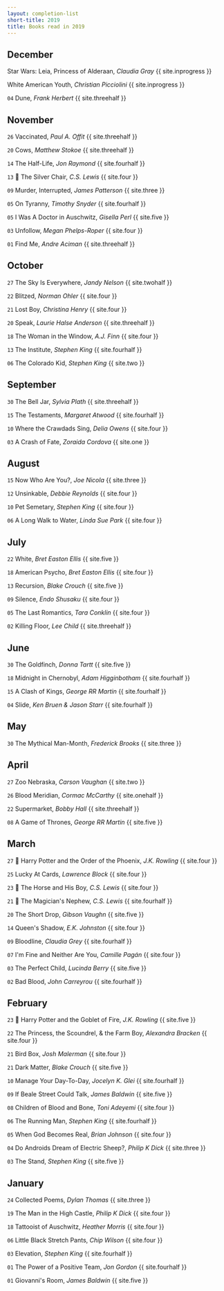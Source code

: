 ```yaml
---
layout: completion-list
short-title: 2019
title: Books read in 2019
---
```

## December
Star Wars: Leia, Princess of Alderaan, _Claudia Gray_ {{ site.inprogress }}

White American Youth, _Christian Picciolini_ {{ site.inprogress }}

`04` Dune, _Frank Herbert_ {{ site.threehalf }}

## November
`26` Vaccinated, _Paul A. Offit_ {{ site.threehalf }}

`20` Cows, _Matthew Stokoe_ {{ site.threehalf }}

`14` The Half-Life, _Jon Raymond_ {{ site.fourhalf }}

`13` 🔁 The Silver Chair, _C.S. Lewis_ {{ site.four }}

`09` Murder, Interrupted, _James Patterson_ {{ site.three }}

`05` On Tyranny, _Timothy Snyder_ {{ site.fourhalf }}

`05` I Was A Doctor in Auschwitz, _Gisella Perl_ {{ site.five }}

`03` Unfollow, _Megan Phelps-Roper_ {{ site.four }}

`01` Find Me, _Andre Aciman_ {{ site.threehalf }}

## October
`27` The Sky Is Everywhere, _Jandy Nelson_ {{ site.twohalf }}

`22` Blitzed, _Norman Ohler_ {{ site.four }}

`21` Lost Boy, _Christina Henry_ {{ site.four }}

`20` Speak, _Laurie Halse Anderson_ {{ site.threehalf }}

`18` The Woman in the Window,  _A.J. Finn_ {{ site.four }}

`13` The Institute, _Stephen King_ {{ site.fourhalf }}

`06` The Colorado Kid, _Stephen King_ {{ site.two }}

## September
`30` The Bell Jar, _Sylvia Plath_ {{ site.threehalf }}

`15` The Testaments, _Margaret Atwood_ {{ site.fourhalf }}

`10` Where the Crawdads Sing, _Delia Owens_ {{ site.four }}

`03` A Crash of Fate, _Zoraida Cordova_ {{ site.one }}

## August
`15` Now Who Are You?, _Joe Nicola_ {{ site.three }}

`12` Unsinkable, _Debbie Reynolds_ {{ site.four }}

`10` Pet Semetary, _Stephen King_ {{ site.four }}

`06` A Long Walk to Water, _Linda Sue Park_ {{ site.four }}

## July
`22` White, _Bret Easton Ellis_ {{ site.five }}

`18` American Psycho, _Bret Easton Ellis_ {{ site.four }}

`13` Recursion, _Blake Crouch_ {{ site.five }}

`09` Silence, _Endo Shusaku_ {{ site.four }}

`05` The Last Romantics, _Tara Conklin_ {{ site.four }}

`02` Killing Floor, _Lee Child_ {{ site.threehalf }}

## June
`30` The Goldfinch, _Donna Tartt_ {{ site.five }}

`18` Midnight in Chernobyl, _Adam Higginbotham_ {{ site.fourhalf }}

`15` A Clash of Kings, _George RR Martin_ {{ site.fourhalf }}

`04` Slide, _Ken Bruen & Jason Starr_ {{ site.fourhalf }}

## May
`30` The Mythical Man-Month, _Frederick Brooks_ {{ site.three }}

## April
`27` Zoo Nebraska, _Carson Vaughan_ {{ site.two }}

`26` Blood Meridian, _Cormac McCarthy_ {{ site.onehalf }}

`22` Supermarket, _Bobby Hall_ {{ site.threehalf }}

`08` A Game of Thrones, _George RR Martin_ {{ site.five }}

## March
`27` 🔁 Harry Potter and the Order of the Phoenix, _J.K. Rowling_ {{ site.four }}

`25` Lucky At Cards, _Lawrence Block_ {{ site.four }}

`23` 🔁 The Horse and His Boy, _C.S. Lewis_ {{ site.four }}

`21` 🔁 The Magician's Nephew, _C.S. Lewis_ {{ site.fourhalf }}

`20` The Short Drop, _Gibson Vaughn_ {{ site.five }}

`14` Queen's Shadow, _E.K. Johnston_ {{ site.four }}

`09` Bloodline, _Claudia Grey_ {{ site.fourhalf }}

`07` I'm Fine and Neither Are You, _Camille Pagán_ {{ site.four }}

`03` The Perfect Child, _Lucinda Berry_ {{ site.five }}

`02` Bad Blood, _John Carreyrou_ {{ site.fourhalf }}

## February
`23` 🔁 Harry Potter and the Goblet of Fire, _J.K. Rowling_ {{ site.five }}

`22` The Princess, the Scoundrel, & the Farm Boy, _Alexandra Bracken_ {{ site.four }}

`21` Bird Box, _Josh Malerman_ {{ site.four }}

`21` Dark Matter, _Blake Crouch_ {{ site.five }}

`10` Manage Your Day-To-Day, _Jocelyn K. Glei_ {{ site.fourhalf }}

`09` If Beale Street Could Talk, _James Baldwin_ {{ site.five }}

`08` Children of Blood and Bone, _Toni Adeyemi_ {{ site.four }}

`06` The Running Man, _Stephen King_ {{ site.fourhalf }}

`05` When God Becomes Real, _Brian Johnson_ {{ site.four }}

`04` Do Androids Dream of Electric Sheep?, _Philip K Dick_ {{ site.three }}

`03` The Stand, _Stephen King_ {{ site.five }}

## January
`24` Collected Poems, _Dylan Thomas_ {{ site.three }}

`19` The Man in the High Castle, _Philip K Dick_ {{ site.four }}

`18` Tattooist of Auschwitz, _Heather Morris_ {{ site.four }}

`06` Little Black Stretch Pants, _Chip Wilson_ {{ site.four }}

`03` Elevation, _Stephen King_ {{ site.fourhalf }}

`01` The Power of a Positive Team, _Jon Gordon_ {{ site.fourhalf }}

`01` Giovanni's Room, _James Baldwin_ {{ site.five }}

